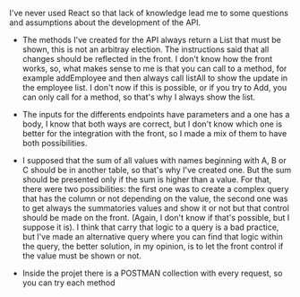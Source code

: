 ﻿I've never used React so that lack of knowledge lead me to some questions and assumptions about the development of the API.

- The methods I've created for the API always return a List that must be shown, this is not an arbitray election. The instructions said that all changes should be reflected in
the front. I don't know how the front works, so, what makes sense to me is that you can call to a method, for example addEmployee and then always call listAll to show the update
in the employee list. I don't now if this is possible, or if you try to Add, you can only call for a method, so that's why I always show the list.

- The inputs for the differents endpoints have parameters and a one has a body, I know that both ways are correct, but I don't know which one is better for the integration with the front,
so I made a mix of them to have both possibilities.

- I supposed that the sum of all values with names beginning with A, B or C should be in another table, so that's why I've created one. But the sum should be presented only if the sum
is higher than a value. For that, there were two possibilities: the first one was to create a complex query that has the column or not depending on the value, the second one was to get always
the summatories values and show it or not but that control should be made on the front. (Again, I don't know if that's possible, but I suppose it is).
I think that carry that logic to a query is a bad practice, but I've made an alternative query where you can find that logic within the query, the better solution, in my opinion, is
to let the front control if the value must be shown or not.

- Inside the projet there is a POSTMAN collection with every request, so you can try each method
